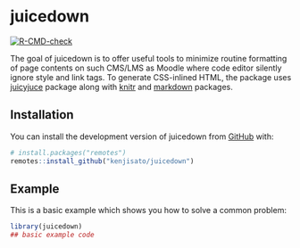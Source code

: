 
<!-- README.md is generated from README.Rmd. Please edit that file -->

# juicedown

<!-- badges: start -->

[![R-CMD-check](https://github.com/kenjisato/juicedown/actions/workflows/R-CMD-check.yaml/badge.svg)](https://github.com/kenjisato/juicedown/actions/workflows/R-CMD-check.yaml)
<!-- badges: end -->

The goal of juicedown is to offer useful tools to minimize routine
formatting of page contents on such CMS/LMS as Moodle where code editor
silently ignore style and link tags. To generate CSS-inlined HTML, the
package uses [juicyjuce](https://CRAN.R-project.org/package=juicyjuice)
package along with [knitr](https://cran.r-project.org/package=knitr) and
[markdown](https://cran.r-project.org/package=markdown) packages.

## Installation

You can install the development version of juicedown from
[GitHub](https://github.com/) with:

``` r
# install.packages("remotes")
remotes::install_github("kenjisato/juicedown")
```

## Example

This is a basic example which shows you how to solve a common problem:

``` r
library(juicedown)
## basic example code
```
